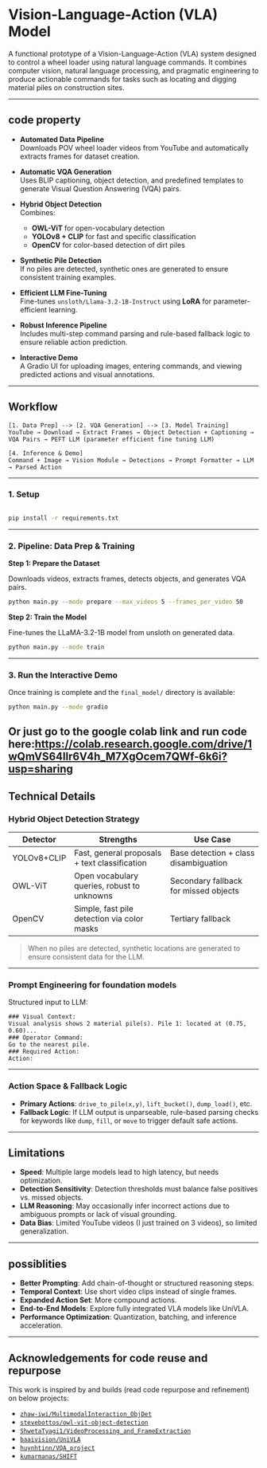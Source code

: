 
#  Vision-Language-Action (VLA) Model

A functional prototype of a Vision-Language-Action (VLA) system designed to control a wheel loader using natural language commands. It combines computer vision, natural language processing, and pragmatic engineering to produce actionable commands for tasks such as locating and digging material piles on construction sites.

---

## code property

- **Automated Data Pipeline**  
  Downloads POV wheel loader videos from YouTube and automatically extracts frames for dataset creation.

- **Automatic VQA Generation**  
  Uses BLIP captioning, object detection, and predefined templates to generate Visual Question Answering (VQA) pairs.

- **Hybrid Object Detection**  
  Combines:
  - **OWL-ViT** for open-vocabulary detection  
  - **YOLOv8 + CLIP** for fast and specific classification  
  - **OpenCV** for color-based detection of dirt piles

- **Synthetic Pile Detection**  
  If no piles are detected, synthetic ones are generated to ensure consistent training examples.

- **Efficient LLM Fine-Tuning**  
  Fine-tunes `unsloth/Llama-3.2-1B-Instruct` using **LoRA** for parameter-efficient learning.

- **Robust Inference Pipeline**  
  Includes multi-step command parsing and rule-based fallback logic to ensure reliable action prediction.

- **Interactive Demo**  
  A Gradio UI for uploading images, entering commands, and viewing predicted actions and visual annotations.

---

## Workflow

```
[1. Data Prep] --> [2. VQA Generation] --> [3. Model Training]
YouTube → Download → Extract Frames → Object Detection + Captioning → VQA Pairs → PEFT LLM (parameter efficient fine tuning LLM)

[4. Inference & Demo]
Command + Image → Vision Module → Detections → Prompt Formatter → LLM → Parsed Action
```

---


### 1. Setup

```bash

pip install -r requirements.txt
```

---

### 2. Pipeline: Data Prep & Training

**Step 1: Prepare the Dataset**

Downloads videos, extracts frames, detects objects, and generates VQA pairs.

```bash
python main.py --mode prepare --max_videos 5 --frames_per_video 50
```

**Step 2: Train the Model**

Fine-tunes the LLaMA-3.2-1B model from unsloth on generated data.

```bash
python main.py --mode train
```

---

### 3. Run the Interactive Demo

Once training is complete and the `final_model/` directory is available:

```bash
python main.py --mode gradio
```
Or just go to the google colab link and run code here:https://colab.research.google.com/drive/1wQmVS64llr6V4h_M7XgOcem7QWf-6k6i?usp=sharing
---

## Technical Details

### Hybrid Object Detection Strategy

| Detector     | Strengths                                   | Use Case                              |
|--------------|---------------------------------------------|----------------------------------------|
| YOLOv8+CLIP  | Fast, general proposals + text classification | Base detection + class disambiguation |
| OWL-ViT      | Open vocabulary queries, robust to unknowns | Secondary fallback for missed objects |
| OpenCV       | Simple, fast pile detection via color masks | Tertiary fallback                     |

> When no piles are detected, synthetic locations are generated to ensure consistent data for the LLM.

---

### Prompt Engineering for foundation models

Structured input to LLM:

```text
### Visual Context:
Visual analysis shows 2 material pile(s). Pile 1: located at (0.75, 0.60)...
### Operator Command:
Go to the nearest pile.
### Required Action:
Action:
```

---

### Action Space & Fallback Logic

- **Primary Actions**: `drive_to_pile(x,y)`, `lift_bucket()`, `dump_load()`, etc.
- **Fallback Logic**: If LLM output is unparseable, rule-based parsing checks for keywords like `dump`, `fill`, or `move` to trigger default safe actions.

---

## Limitations

- **Speed**: Multiple large models lead to high latency, but needs optimization.
- **Detection Sensitivity**: Detection thresholds must balance false positives vs. missed objects.
- **LLM Reasoning**: May occasionally infer incorrect actions due to ambiguous prompts or lack of visual grounding.
- **Data Bias**: Limited YouTube videos (I just trained on 3 videos), so limited generalization.

---

## possiblities

- **Better Prompting**: Add chain-of-thought or structured reasoning steps.
- **Temporal Context**: Use short video clips instead of single frames.
- **Expanded Action Set**: More compound actions.
- **End-to-End Models**: Explore fully integrated VLA models like UniVLA.
- **Performance Optimization**: Quantization, batching, and inference acceleration.

---

## Acknowledgements for code reuse and repurpose

This work is inspired by and builds (read code repurpose and refinement) on below projects:

- [`zhaw-iwi/MultimodalInteraction_ObjDet`](https://github.com/zhaw-iwi/MultimodalInteraction_ObjDet)
- [`stevebottos/owl-vit-object-detection`](https://github.com/stevebottos/owl-vit-object-detection)
- [`ShwetaTyagi1/VideoProcessing_and_FrameExtraction`](https://github.com/ShwetaTyagi1/VideoProcessing_and_FrameExtraction)
- [`baaivision/UniVLA`](https://github.com/baaivision/UniVLA)
- [`huynhtinn/VQA_project`](https://github.com/huynhtinn/VQA_project)
- [`kumarmanas/SHIFT`](https://github.com/kumarmanas/SHIFT)


